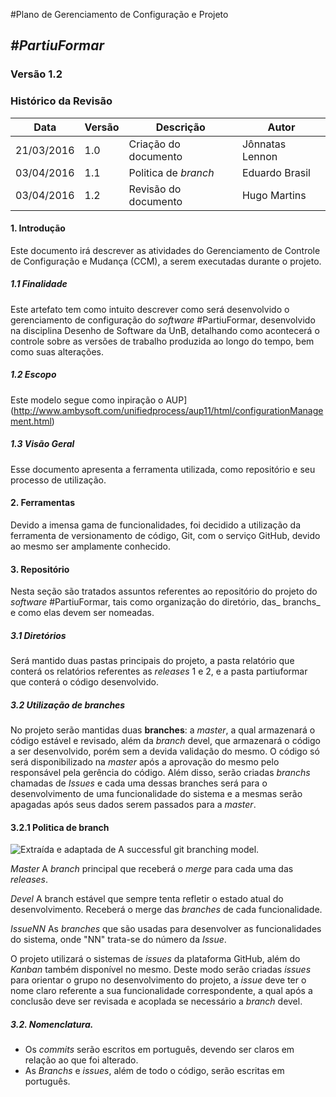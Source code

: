 #Plano de Gerenciamento de Configuração e Projeto
##  ***#PartiuFormar***

### **Versão 1.2**

### Histórico da Revisão
Data|Versão|Descrição|Autor
-----|------|---------|-------
21/03/2016|1.0|Criação do documento|Jônnatas Lennon
03/04/2016|1.1|Politica de _branch_|Eduardo Brasil
03/04/2016|1.2|Revisão do documento|Hugo Martins
 

#### 1.                  Introdução
Este documento irá descrever as atividades do Gerenciamento de Controle de Configuração e Mudança (CCM), a serem executadas durante o projeto.

##### 1.1               Finalidade
Este artefato tem como intuito descrever como será desenvolvido o gerenciamento de configuração do _software_ #PartiuFormar, desenvolvido na disciplina Desenho de Software da UnB, detalhando como acontecerá o controle sobre as versões de trabalho produzida ao longo do tempo, bem como suas alterações.

##### 1.2               Escopo

Este modelo segue como inpiração o AUP](http://www.ambysoft.com/unifiedprocess/aup11/html/configurationManagement.html)

##### 1.3               Visão Geral

Esse documento apresenta a ferramenta utilizada, como repositório e seu processo de utilização.

#### 2.                 Ferramentas

Devido a imensa gama de funcionalidades, foi decidido a utilização da ferramenta de versionamento de código, Git, com o serviço GitHub, devido ao mesmo ser amplamente conhecido.

#### 3.                 Repositório 

Nesta seção são tratados assuntos referentes ao repositório do projeto do _software_ #PartiuFormar, tais como organização do diretório, das_ branchs_ e como elas devem ser nomeadas.

##### 3.1               Diretórios

Será mantido duas pastas principais do projeto, a pasta relatório que conterá os relatórios referentes as _releases_ 1 e 2, e a pasta partiuformar que conterá o código desenvolvido.  
    
##### 3.2               Utilização de _branches_ 
      
No projeto serão mantidas duas __branches__: a _master_, a qual armazenará o código estável e revisado, além da _branch_ devel, que armazenará o código a ser desenvolvido, porém sem a devida validação do mesmo. O código só será disponibilizado na _master_ após a aprovação do mesmo pelo responsável pela gerência do código. Além disso, serão criadas _branchs_ chamadas de _Issues_ e cada uma dessas branches será para o desenvolvimento de uma funcionalidade do sistema e a mesmas serão apagadas após seus dados serem passados para a _master_.

#### 3.2.1              Politica de branch

![Extraída e adaptada de A successful git branching model.](http://lappis.unb.br/redmine/attachments/download/2447/branchflow.png)

_Master_
A _branch_ principal que receberá o _merge_ para cada uma das _releases_.

_Devel_
A branch estável que sempre tenta refletir o estado atual do desenvolvimento. Receberá o merge das _branches_ de cada funcionalidade.

_IssueNN_
As _branches_ que são usadas para desenvolver as funcionalidades do sistema, onde "NN" trata-se do número da _Issue_.

O projeto utilizará o sistemas de _issues_ da plataforma GitHub, além do _Kanban_ também disponível no mesmo. Deste modo serão criadas _issues_ para orientar o grupo no desenvolvimento do projeto, a _issue_ deve ter o nome claro referente a sua funcionalidade correspondente, a qual após a conclusão deve ser revisada e acoplada se necessário a _branch_ devel.

##### 3.2.              Nomenclatura.

* Os _commits_ serão escritos em português, devendo ser claros em relação ao que foi alterado. 
* As _Branchs_ e _issues_, além de todo o código, serão escritas em português.
